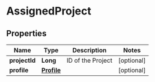 
# AssignedProject

## Properties
Name | Type | Description | Notes
------------ | ------------- | ------------- | -------------
**projectId** | **Long** | ID of the Project |  [optional]
**profile** | [**Profile**](Profile.md) |  |  [optional]



